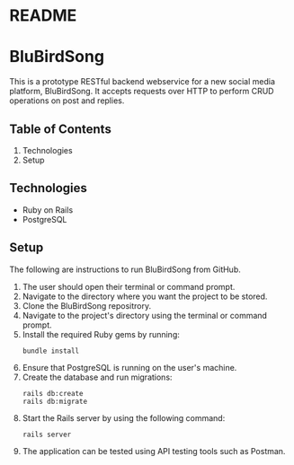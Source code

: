 # README

# BluBirdSong 

This is a prototype RESTful backend webservice for a new social media platform, BluBirdSong. It accepts requests over HTTP to perform CRUD operations on post and replies. 

## Table of Contents
1. Technologies
2. Setup


## Technologies
+ Ruby on Rails
+ PostgreSQL

## Setup

The following are instructions to run BluBirdSong from GitHub.
1. The user should open their terminal or command prompt.
2. Navigate to the directory where you want the project to be stored.
3. Clone the BluBirdSong repositrory.
4. Navigate to the project's directory using the terminal or command prompt.
5. Install the required Ruby gems by running:
    ```
    bundle install 
    ```
6. Ensure that PostgreSQL is running on the user's machine.
7. Create the database and run migrations:
    ```
    rails db:create
    rails db:migrate
    ```
8. Start the Rails server by using the following command:
    ```
    rails server
    ```
9. The application can be tested using API testing tools such as Postman.